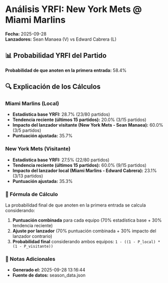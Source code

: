 # Análisis YRFI: New York Mets @ Miami Marlins

**Fecha:** 2025-09-28  
**Lanzadores:** Sean Manaea (V) vs Edward Cabrera (L)

## 📊 Probabilidad YRFI del Partido

**Probabilidad de que anoten en la primera entrada:** 58.4%

## 🔍 Explicación de los Cálculos

### Miami Marlins (Local)
- **Estadística base YRFI:** 28.7% (23/80 partidos)
- **Tendencia reciente (últimos 15 partidos):** 20.0% (3/15 partidos)
- **Impacto del lanzador visitante (New York Mets - Sean Manaea):** 60.0% (3/5 partidos)
- **Puntuación ajustada:** 35.7%

### New York Mets (Visitante)
- **Estadística base YRFI:** 27.5% (22/80 partidos)
- **Tendencia reciente (últimos 15 partidos):** 60.0% (9/15 partidos)
- **Impacto del lanzador local (Miami Marlins - Edward Cabrera):** 23.1% (3/13 partidos)
- **Puntuación ajustada:** 35.3%

### 📝 Fórmula de Cálculo

La probabilidad final de que anoten en la primera entrada se calcula considerando:
1. **Puntuación combinada** para cada equipo (70% estadística base + 30% tendencia reciente)
2. **Ajuste por lanzador** (70% puntuación combinada + 30% impacto del lanzador contrario)
3. **Probabilidad final** considerando ambos equipos: `1 - ((1 - P_local) * (1 - P_visitante))`

### 📌 Notas Adicionales

- **Generado el:** 2025-09-28 13:16:44
- **Fuente de datos:** season_data.json
